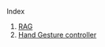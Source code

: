 Index
1. [RAG](RAG/RAG_using_Gemini.ipynb)
2. [Hand Gesture controller](ComputerVision/Hand_control_3D_Object)
